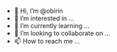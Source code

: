 - 👋 Hi, I’m @obirin
- 👀 I’m interested in ...
- 🌱 I’m currently learning ...
- 💞️ I’m looking to collaborate on ...
- 📫 How to reach me ...

<!---
obirin/obirin is a ✨ special ✨ repository because its `README.md` (this file) appears on your GitHub profile.
You can click the Preview link to take a look at your changes.
--->
